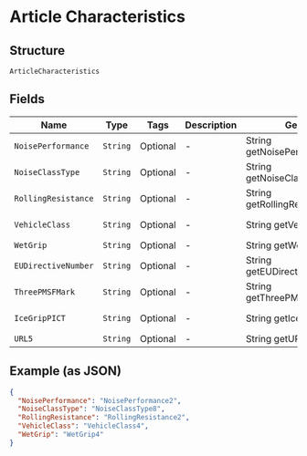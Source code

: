 
# Article Characteristics

## Structure

`ArticleCharacteristics`

## Fields

| Name | Type | Tags | Description | Getter | Setter |
|  --- | --- | --- | --- | --- | --- |
| `NoisePerformance` | `String` | Optional | - | String getNoisePerformance() | setNoisePerformance(String noisePerformance) |
| `NoiseClassType` | `String` | Optional | - | String getNoiseClassType() | setNoiseClassType(String noiseClassType) |
| `RollingResistance` | `String` | Optional | - | String getRollingResistance() | setRollingResistance(String rollingResistance) |
| `VehicleClass` | `String` | Optional | - | String getVehicleClass() | setVehicleClass(String vehicleClass) |
| `WetGrip` | `String` | Optional | - | String getWetGrip() | setWetGrip(String wetGrip) |
| `EUDirectiveNumber` | `String` | Optional | - | String getEUDirectiveNumber() | setEUDirectiveNumber(String eUDirectiveNumber) |
| `ThreePMSFMark` | `String` | Optional | - | String getThreePMSFMark() | setThreePMSFMark(String threePMSFMark) |
| `IceGripPICT` | `String` | Optional | - | String getIceGripPICT() | setIceGripPICT(String iceGripPICT) |
| `URL5` | `String` | Optional | - | String getURL5() | setURL5(String uRL5) |

## Example (as JSON)

```json
{
  "NoisePerformance": "NoisePerformance2",
  "NoiseClassType": "NoiseClassType8",
  "RollingResistance": "RollingResistance2",
  "VehicleClass": "VehicleClass4",
  "WetGrip": "WetGrip4"
}
```

